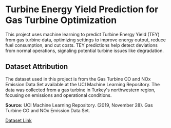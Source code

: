 # Turbine Energy Yield Prediction for Gas Turbine Optimization
This project uses machine learning to predict Turbine Energy Yield (TEY) from gas turbine data, optimizing settings to improve energy output, reduce fuel consumption, and cut costs. TEY predictions help detect deviations from normal operations, signaling potential turbine issues like degradation.

## Dataset Attribution
The dataset used in this project is from the Gas Turbine CO and NOx Emission Data Set available at the UCI Machine Learning Repository. The data was collected from a gas turbine in Turkey's northwestern region, focusing on emissions and operational conditions.


**Source:** UCI Machine Learning Repository. (2019, November 28). Gas Turbine CO and NOx Emission Data Set.

[Dataset Link](https://archive.ics.uci.edu/dataset/551/gas+turbine+co+and+nox+emission+data+set)
